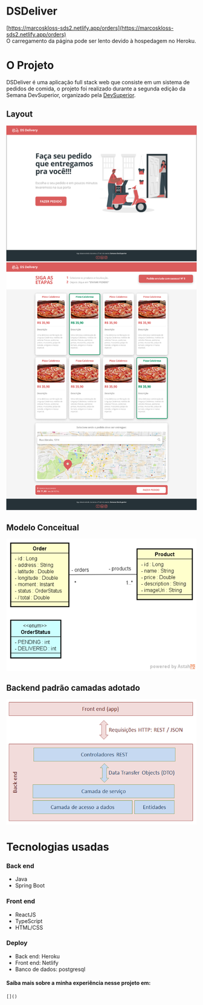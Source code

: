 # DSDeliver

[https://marcoskloss-sds2.netlify.app/orders](https://marcoskloss-sds2.netlify.app/orders) <br/>
O carregamento da página pode ser lento devido à hospedagem no Heroku.

# O Projeto
DSDeliver é uma aplicação full stack web que consiste em um sistema de pedidos de comida, o projeto foi realizado durante a segunda edição da Semana DevSuperior, organizado pela [DevSuperior](https://devsuperior.com.br/).

## Layout
![](/home.png)
![](/produtos.png)

## Modelo Conceitual
![](/modelo-conceitual.png)

## Backend padrão camadas adotado
![](/camadas.png)

# Tecnologias usadas
### Back end
  - Java
  - Spring Boot

### Front end
  - ReactJS
  - TypeScript
  - HTML/CSS
 
### Deploy
  - Back end: Heroku
  - Front end: Netlify
  - Banco de dados: postgresql

#### Saiba mais sobre a minha experiência nesse projeto em:
    []()
